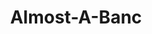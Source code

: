 ---
title: Almost-A-Banc
slug: almost-a-banc
updated-on: '2024-05-30T13:44:31.749Z'
created-on: '2024-05-30T13:41:46.671Z'
published-on: '2024-05-30T13:54:32.469Z'
f_city-state-2:
- cms/city/norfolk-va.md
- cms/city/hampton-va.md
- cms/city/newport-news-va.md
f_locations:
- cms/payday-loan/almost-a-banc-4065.md
- cms/payday-loan/almost-a-banc-4066.md
- cms/payday-loan/almost-a-banc-4067.md
- cms/payday-loan/almost-a-banc-4068.md
f_states:
- cms/state/virginia.md
layout: '[company].html'
tags: company
---